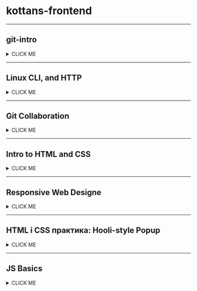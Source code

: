 # **kottans-frontend**

---

## git-intro

<details>><summary>CLICK ME</summary>
<p>


1. Я вже проходив курс Git та використовував його на практиці, корисно було відновити у памяті багато моментів. 
2. В цьому розділі нічого не здивувало. 
3. Гадаю я все буду використовувати!

![Img](./screenshots/git_basics/Introduction%20Sequence.PNG)
![Img1](./screenshots/git_basics/Push_Pull.PNG)

</p>
</details>

---

## Linux CLI, and HTTP

<details>><summary>CLICK ME</summary>
<p>

1. Хоча мені й доводілосья працювати з Linux, та було новим все з розділу безпеки 
2. Не можу відповісти
3. Якщо в мене буде необхідність використовувати Linux, то командами з 1 та 2 модулю я буду користуватися часто. 

![Screenshot](./screenshots/task_linux_cli/1.png)
![Screenshot](./screenshots/task_linux_cli/2.png)
![Screenshot](./screenshots/task_linux_cli/3.png)
![Screenshot](./screenshots/task_linux_cli/4.png)

</p>
</details>

---

## Git Collaboration

<details>><summary>CLICK ME</summary>
<p>
 
1. Майже все з цих розділів було для мене новим (читав, та майже нічого не використовував на практиці)
2.
3. Ще не знаю, але гадаю що так 

![Screenshot](./screenshots/task_git_collaboration/1.png)
![Screenshot](./screenshots/task_git_collaboration/2.png)

</p>
</details>

---

## Intro to HTML and CSS
 
<details>><summary>CLICK ME</summary>

<p>
 
1. В цьому розділі все було для мене знайоме, я вже займався вивченням HTML/CSS
2.
3. Більшість з вивченного я буду вікористовуваті в майбутньому.

![Screenshot](./screenshots/task_html_css_intro/html_css.png)

</p>
</details>

---

## Responsive Web Designe

<details><summary>CLICK ME</summary>
<p>

1. Дуже сподобався цей розділ. flexbox - для мене нова технологія, та дуже цікава. З Grid вже був знайомий, та багато чого вже забув.
2. Наскільки швидко та просто можливо верстати з Flex
3. Однозначно буду використовувати flexbox! Зараз пробую зверстати декілька шаблонів 

![Screenshot](./screenshots/task_responsive_web_design/1.png)
![Screenshot](./screenshots/task_responsive_web_design/2.png)

</p>
</details>

---

## HTML і CSS практика: Hooli-style Popup

<details><summary>CLICK ME</summary>
<p>

[Demo](https://acerpo.github.io/HTML-CSS-Popup/)

1. Много времени ушло, чтобы разобраться почему не работает то, что я делал по примерам в которых все работало 😅. Мне понравилось задание, а в особенности результат )
2. Удивило количество вариантов как можно было выполнить это задание, но то что правильный только один из них.
3. Точно буду использовать навыки которые получил в ходе этой практики в работе. Или хотя бы в ближайших проектах.

</p>
</details>

---

## JS Basics

<details><summary>CLICK ME</summary>
<p>

1. 
![Screenshot](./screenshots/task_js_basics/1.png)